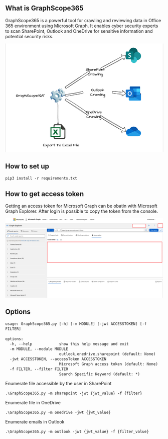 ## What is GraphScope365

GraphScope365 is a powerful tool for crawling and reviewing data in Office 365 environment using Microsoft Graph. It enables cyber security experts to scan SharePoint, Outlook and OneDrive for sensitive information and potential security risks.

![alt text](./img/GraphScope365_diagram.png "Diagram")

## How to set up

```
pip3 install -r requirements.txt
```

## How to get access token

Getting an access token for Microsoft Graph can be obatin with Microsoft Graph Explorer. After login is possible to copy the token from the console.

![alt text](./img/Graph_Explorer.png "Graph Explorer")

## Options

```
usage: GraphScope365.py [-h] [-m MODULE] [-jwt ACCESSTOKEN] [-f FILTER]

options:
  -h, --help            show this help message and exit
  -m MODULE, --module MODULE
                        outlook,onedrive,sharepoint (default: None)
  -jwt ACCESSTOKEN, --accessToken ACCESSTOKEN
                        Microsoft Graph access token (default: None)
  -f FILTER, --filter FILTER
                        Search Specific Keyword (default: *)
```

Enumerate file accessible by the user in SharePoint

```
.\GraphScope365.py -m sharepoint -jwt {jwt_value} -f {filter}
```

Enumerate file in OneDrive

```
.\GraphScope365.py -m onedrive -jwt {jwt_value}
```

Enumerate emails in Outlook

```
.\GraphScope365.py -m outlook -jwt {jwt_value} -f {filter_value}
```

